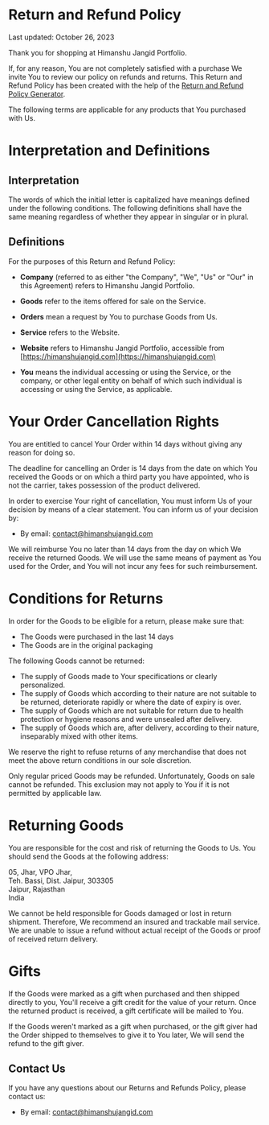 # Return and Refund Policy

Last updated: October 26, 2023

Thank you for shopping at Himanshu Jangid Portfolio.

If, for any reason, You are not completely satisfied with a purchase We invite You to review our policy on refunds and returns. This Return and Refund Policy has been created with the help of the [Return and Refund Policy Generator](https://www.termsfeed.com/return-refund-policy-generator/).

The following terms are applicable for any products that You purchased with Us.

# Interpretation and Definitions

## Interpretation

The words of which the initial letter is capitalized have meanings defined under the following conditions. The following definitions shall have the same meaning regardless of whether they appear in singular or in plural.

## Definitions

For the purposes of this Return and Refund Policy:

- **Company** (referred to as either "the Company", "We", "Us" or "Our" in this Agreement) refers to Himanshu Jangid Portfolio.
    
- **Goods** refer to the items offered for sale on the Service.
    
- **Orders** mean a request by You to purchase Goods from Us.
    
- **Service** refers to the Website.
    
- **Website** refers to Himanshu Jangid Portfolio, accessible from [https://himanshujangid.com](https://himanshujangid.com)
    
- **You** means the individual accessing or using the Service, or the company, or other legal entity on behalf of which such individual is accessing or using the Service, as applicable.
    

# Your Order Cancellation Rights

You are entitled to cancel Your Order within 14 days without giving any reason for doing so.

The deadline for cancelling an Order is 14 days from the date on which You received the Goods or on which a third party you have appointed, who is not the carrier, takes possession of the product delivered.

In order to exercise Your right of cancellation, You must inform Us of your decision by means of a clear statement. You can inform us of your decision by:

- By email: contact@himanshujangid.com

We will reimburse You no later than 14 days from the day on which We receive the returned Goods. We will use the same means of payment as You used for the Order, and You will not incur any fees for such reimbursement.

# Conditions for Returns

In order for the Goods to be eligible for a return, please make sure that:

- The Goods were purchased in the last 14 days
- The Goods are in the original packaging

The following Goods cannot be returned:

- The supply of Goods made to Your specifications or clearly personalized.
- The supply of Goods which according to their nature are not suitable to be returned, deteriorate rapidly or where the date of expiry is over.
- The supply of Goods which are not suitable for return due to health protection or hygiene reasons and were unsealed after delivery.
- The supply of Goods which are, after delivery, according to their nature, inseparably mixed with other items.

We reserve the right to refuse returns of any merchandise that does not meet the above return conditions in our sole discretion.

Only regular priced Goods may be refunded. Unfortunately, Goods on sale cannot be refunded. This exclusion may not apply to You if it is not permitted by applicable law.

# Returning Goods

You are responsible for the cost and risk of returning the Goods to Us. You should send the Goods at the following address:

05, Jhar, VPO Jhar,  
Teh. Bassi, Dist. Jaipur, 303305  
Jaipur, Rajasthan  
India

We cannot be held responsible for Goods damaged or lost in return shipment. Therefore, We recommend an insured and trackable mail service. We are unable to issue a refund without actual receipt of the Goods or proof of received return delivery.

# Gifts

If the Goods were marked as a gift when purchased and then shipped directly to you, You'll receive a gift credit for the value of your return. Once the returned product is received, a gift certificate will be mailed to You.

If the Goods weren't marked as a gift when purchased, or the gift giver had the Order shipped to themselves to give it to You later, We will send the refund to the gift giver.

## Contact Us

If you have any questions about our Returns and Refunds Policy, please contact us:

- By email: contact@himanshujangid.com